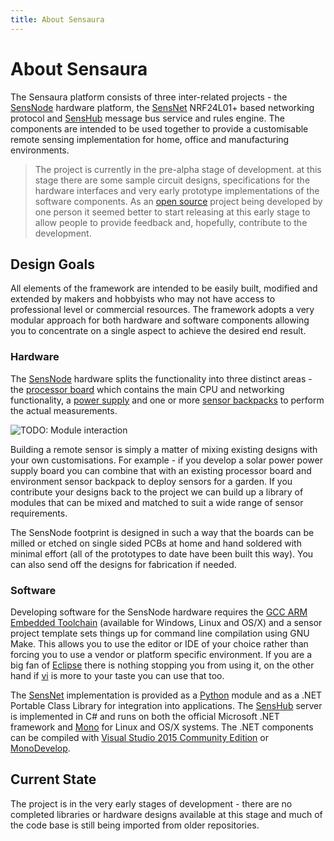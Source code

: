 ```yaml
---
title: About Sensaura
---
```

# About Sensaura

The Sensaura platform consists of three inter-related projects - the [SensNode](/pages/sensnode/about.html) hardware
platform, the [SensNet](/pages/sensnet/about.html) NRF24L01+ based networking protocol and [SensHub](/pages/senshub/about.html)
message bus service and rules engine. The components are intended to be used together to provide a customisable remote sensing
implementation for home, office and manufacturing environments.

> The project is currently in the pre-alpha stage of development. at this stage there are some sample circuit designs,
> specifications for the hardware interfaces and very early prototype implementations of the software components. As an
> [open source](http://creativecommons.org/licenses/by-sa/3.0/) project being developed by one person it seemed better
> to start releasing at this early stage to allow people to provide feedback and, hopefully, contribute to the development.

## Design Goals

All elements of the framework are intended to be easily built, modified and extended by makers and hobbyists who may
not have access to professional level or commercial resources. The framework adopts a very modular approach for both
hardware and software components allowing you to concentrate on a single aspect to achieve the desired end result.

### Hardware

The [SensNode](/pages/sensnode/about.html) hardware splits the functionality into three distinct areas - the
[processor board](/pages/sensnode/cpuboard.html) which contains the main CPU and networking functionality, a
[power supply](/pages/sensnode/powerboard.html) and one or more [sensor backpacks](/pages/sensnode/backpack.html) to
perform the actual measurements.

![TODO: Module interaction]()

Building a remote sensor is simply a matter of mixing existing designs with your own customisations. For example -
if you develop a solar power power supply board you can combine that with an existing processor board and environment
sensor backpack to deploy sensors for a garden. If you contribute your designs back to the project we can build up a
library of modules that can be mixed and matched to suit a wide range of sensor requirements.

The SensNode footprint is designed in such a way that the boards can be milled or etched on single sided PCBs at home
and hand soldered with minimal effort (all of the prototypes to date have been built this way). You can also send off
the designs for fabrication if needed.

### Software

Developing software for the SensNode hardware requires the [GCC ARM Embedded Toolchain](https://launchpad.net/gcc-arm-embedded)
(available for Windows, Linux and OS/X) and a sensor project template sets things up for command line compilation using
GNU Make. This allows you to use the editor or IDE of your choice rather than forcing you to use a vendor or platform
specific environment. If you are a big fan of [Eclipse](https://eclipse.org/) there is nothing stopping you from using it, on the other
hand if [vi](http://www.vim.org/) is more to your taste you can use that too.

The [SensNet](/pages/sensnet/about.html) implementation is provided as a [Python](https://www.python.org/) module and
as a .NET Portable Class Library for integration into applications. The [SensHub](/pages/senshub/about.html) server is
implemented in C# and runs on both the official Microsoft .NET framework and [Mono](http://www.mono-project.com/) for
Linux and OS/X systems. The .NET components can be compiled with [Visual Studio 2015 Community Edition](https://www.visualstudio.com/products/visual-studio-community-vs)
or [MonoDevelop](http://www.monodevelop.com/).

## Current State

The project is in the very early stages of development - there are no completed libraries or hardware designs available
at this stage and much of the code base is still being imported from older repositories.

